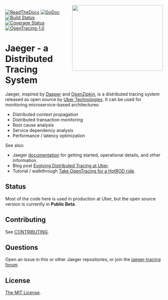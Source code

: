<img align="right" width="290" height="210" src="http://jaeger.readthedocs.io/en/latest/images/jaeger-vector.svg">

[![ReadTheDocs][doc-img]][doc] [![GoDoc][godoc-img]][godoc] [![Build Status][ci-img]][ci] [![Coverage Status][cov-img]][cov] [![OpenTracing-1.0][ot-badge]](http://opentracing.io)

# Jaeger - a Distributed Tracing System

Jaeger, inspired by [Dapper][dapper] and [OpenZipkin](http://zipkin.io),
is a distributed tracing system released as open source by [Uber Technologies][ubeross].
It can be used for monitoring microservice-based architectures:

  * Distributed context propagation
  * Distributed transaction monitoring
  * Root cause analysis
  * Service dependency analysis
  * Performance / latency optimization

See also:

  * Jaeger [documentation][doc] for getting started, operational details, and other information.
  * Blog post [Evolving Distributed Tracing at Uber](https://eng.uber.com/distributed-tracing/).
  * Tutorial / walkthrough [Take OpenTracing for a HotROD ride][hotrod-tutorial].

## Status

Most of the code here is used in production at Uber, but the open source version is currently in **Public Beta**.

## Contributing

See [CONTRIBUTING](./CONTRIBUTING.md).

## Questions

Open an issue in this or other Jaeger repositories, or join the [jaeger-tracing forum](https://groups.google.com/forum/#!forum/jaeger-tracing).

## License

[The MIT License](./LICENSE).

[doc-img]: https://readthedocs.org/projects/jaeger/badge/?version=latest
[doc]: http://jaeger.readthedocs.org/en/latest/
[godoc-img]: https://godoc.org/github.com/uber/jaeger?status.svg
[godoc]: https://godoc.org/github.com/uber/jaeger
[ci-img]: https://travis-ci.org/uber/jaeger.svg?branch=master
[ci]: https://travis-ci.org/uber/jaeger
[cov-img]: https://coveralls.io/repos/uber/jaeger/badge.svg?branch=master
[cov]: https://coveralls.io/github/uber/jaeger?branch=master
[dapper]: https://research.google.com/pubs/pub36356.html
[ubeross]: http://uber.github.io
[ot-badge]: https://img.shields.io/badge/OpenTracing--1.x-inside-blue.svg
[hotrod-tutorial]: https://medium.com/@YuriShkuro/take-opentracing-for-a-hotrod-ride-f6e3141f7941
[//]: # (md-to-godoc-ignore)
